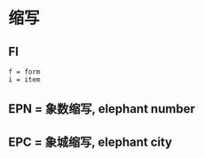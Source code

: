 # 缩写

## FI
    f = form
    i = item

## EPN = 象数缩写, elephant number
## EPC = 象城缩写, elephant city


